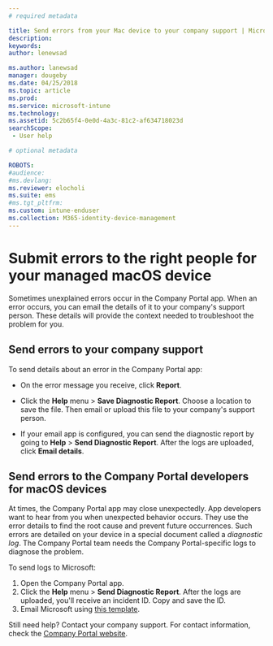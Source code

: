 ```yaml
---
# required metadata

title: Send errors from your Mac device to your company support | Microsoft Docs
description:
keywords:
author: lenewsad

ms.author: lanewsad
manager: dougeby
ms.date: 04/25/2018
ms.topic: article
ms.prod:
ms.service: microsoft-intune
ms.technology:
ms.assetid: 5c2b65f4-0e0d-4a3c-81c2-af634718023d
searchScope:
 - User help

# optional metadata

ROBOTS:  
#audience:
#ms.devlang:
ms.reviewer: elocholi
ms.suite: ems
#ms.tgt_pltfrm:
ms.custom: intune-enduser
ms.collection: M365-identity-device-management
---
```


# Submit errors to the right people for your managed macOS device

Sometimes unexplained errors occur in the Company Portal app. When an error occurs, you can email the details of it to your company's support person. These details will provide the context needed to troubleshoot the problem for you.

## Send errors to your company support

To send details about an error in the Company Portal app:

-   On the error message you receive, click **Report**.

-   Click the **Help** menu > **Save Diagnostic Report**. Choose a location to save the file. Then email or upload this file to your company's support person.

-   If your email app is configured, you can send the diagnostic report by going to **Help** > **Send Diagnostic Report**. After the logs are uploaded, click **Email details**.

## Send errors to the Company Portal developers for macOS devices

At times, the Company Portal app may close unexpectedly. App developers want to hear from you when unexpected behavior occurs. They use the error details to find the root cause and prevent future occurrences. Such errors are detailed on your device in a special document called a _diagnostic log_. The Company Portal team needs the Company Portal-specific logs to diagnose the problem.

To send logs to Microsoft:

1.  Open the Company Portal app.
2.  Click the **Help** menu > **Send Diagnostic Report**.  After the logs are uploaded, you'll receive an incident ID. Copy and save the ID.
3.  Email Microsoft using <a href="mailto:IntuneCPiOSfeedback@microsoft.com?subject=My Company Portal App Closed Unexpectedly&body=Paste your incident ID and describe the incident here.">this template</a>.

Still need help? Contact your company support. For contact information, check the [Company Portal website](https://go.microsoft.com/fwlink/?linkid=2010980).
